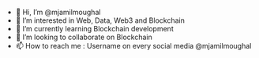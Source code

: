 - 👋 Hi, I’m @mjamilmoughal
- 👀 I’m interested in Web, Data, Web3 and Blockchain
- 🌱 I’m currently learning Blockchain development
- 💞️ I’m looking to collaborate on Blockchain
- 📫 How to reach me : Username on every social media @mjamilmoughal

<!---
mjamilmoughal/mjamilmoughal is a ✨ special ✨ repository because its `README.md` (this file) appears on your GitHub profile.
You can click the Preview link to take a look at your changes.
--->
